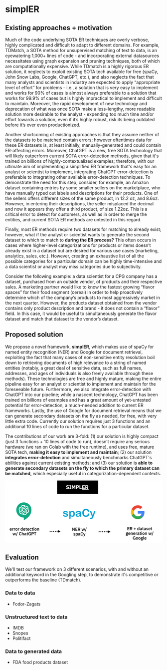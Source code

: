 # simplER

## Existing approaches + motivation
Much of the code underlying SOTA ER techniques are overly verbose, highly complicated and difficult to adapt to different domains. For example, TDMatch, a SOTA method for unsupervised matching of text to data, is an eyewatering 1,000+ lines of code - and incorporating external datasources necessitates using graph expansion and pruning techniques, both of which are computationally expensive. While TDmatch is a highly rigorous ER solution, it neglects to exploit existing SOTA tech available for free (spaCy, John Snow Labs, Google, ChatGPT, etc.), and also neglects the fact that many analysts and scientists in industry are expected to apply “appropriate level of effort” for problems - i.e., a solution that is very easy to implement and works for 90% of cases is almost always preferable to a solution that works for 99.9% of cases but is highly impractical to implement and difficult to maintain. Moreover, the rapid development of new technology and deprecation of what was once SOTA make a less-lengthy, more readable solution more desirable to the analyst - expending too much time and/or effort towards a solution, even if it’s highly robust, risk its being outdated before it’s ever even productionized.

Another shortcoming of existing approaches is that they assume neither of the datasets to be matched contain errors; however oftentimes data for these ER datasets is, at least initially, manually-generated and could contain ER-affecting errors. Moreover, ChatGPT is a new, free SOTA technology that will likely outperform current SOTA error-detection methods, given that it's trained on billions of highly-contextualized examples; therefore, with our ultimate aim of implementing a simplified ER framework that's easy for an analyst or scientist to implement, integrating ChatGPT error-detection is preferable to integrating other available error-detection techniques. To demonstrate the need for this step, consider, for example, an Amazon dataset containing entries by some smaller sellers on the marketplace, who have manually typed out labels and descriptions for their products. One of the sellers offers different sizes of the same product, in 12.2 oz, and 8.6oz. However, in entering their descriptions, the seller misplaced the decimal and now it appears they offer a third product, of size 1.22oz. This is a critical error to detect for customers, as well as in order to merge the entities, and current SOTA ER methods are untested in this regard.

Finally, most ER methods require two datasets for matching to already exist; however, what if the analyst or scientist wants to generate the second dataset to which to match to **during the ER process?** This often occurs in cases where higher-level categorizations for products or items doesn’t already exist in a dataset but are desired for various use cases (marketing, analytics, sales, etc.). However, creating an exhaustive list of all the possible categories for a particular domain can be highly time-intensive and a data scientist or analyst may miss categories due to subjectivity. 

Consider the following example: a data scientist for a CPG company has a dataset, purchased from an outside vendor, of products and their respective sales. A marketing partner would like to know the fastest growing “flavor spaces” for their food segment (cereal) in order to help proactively determine which of the company’s products to most aggressively market in the next quarter. However, the products dataset obtained from the vendor contains only product description and brand - it does not contain a “flavor” field. In this case, it would be useful to simultaneously generate the flavor dataset and match that dataset to the vendor’s dataset.

## Proposed solution
We propose a novel framework, **simplER**, which makes use of spaCy for named entity recognition (NER) and Google for document retrieval, exploiting the fact that many cases of non-sensitive entity resolution boil down to retrieving documents of high relevance to a string of named entities (notably, a great deal of sensitive data, such as full names, addresses, and ages of individuals is also freely available through these methods). These technologies are free and highly mature, making the entire pipeline easy for an analyst or scientist to implement and maintain for the foreseeable future. Furthermore, we also integrate error-detection with ChatGPT into our pipeline; while a nascent technology, ChatGPT has been trained on billions of examples and has a great amount of yet-untested potential for error-detection, a much-needed addition to current ER frameworks. Lastly, the use of Google for document retrieval means that we can generate secondary datasets on the fly as needed, for free, with very little extra code. Currently our solution requires just 3 functions and an additional 10 lines of code to run the functions for a particular dataset. 

The contributions of our work are 3-fold: (1) our solution is highly compact (just 3 functions + 10 lines of code to run), doesn’t require any serious hardware (we ran on Colab with the free runtime), and uses free, mature SOTA tech, **making it easy to implement and maintain**; (2) our solution **integrates error-detection** and simultaneously benchmarks ChatGPT's abilities against current existing methods; and (3) our solution is **able to generate secondary datasets on the fly to which the primary dataset can be matched,** which especially useful in categorization-dependent contexts.

![](img/simplER_logos.png)

## Evaluation
We'll test our framework on 3 different scenarios, with and without an additional keyword in the Googling step, to demonstrate it's competitive or outperforms the baseline (TDmatch).

### Data to data
* Fodor-Zagats

### Unstructured text to data
* IMDB
* Snopes
* Politifact

### Data to generated data
* FDA food products dataset
